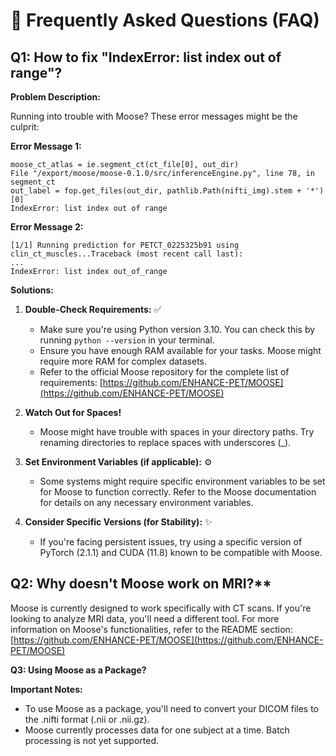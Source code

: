 
# 🧐 Frequently Asked Questions (FAQ)

## Q1: How to fix "IndexError: list index out of range"?

**Problem Description:**

Running into trouble with Moose?  These error messages might be the culprit:

**Error Message 1:**
```
moose_ct_atlas = ie.segment_ct(ct_file[0], out_dir)
File "/export/moose/moose-0.1.0/src/inferenceEngine.py", line 78, in segment_ct
out_label = fop.get_files(out_dir, pathlib.Path(nifti_img).stem + '*')[0]
IndexError: list index out of range
```

**Error Message 2:**
```
[1/1] Running prediction for PETCT_0225325b91 using clin_ct_muscles...Traceback (most recent call last):
...
IndexError: list index out_of_range
```

**Solutions:**

1. **Double-Check Requirements:**  ✅
    - Make sure you're using Python version 3.10. You can check this by running `python --version` in your terminal. 
    - Ensure you have enough RAM available for your tasks. Moose might require more RAM for complex datasets.
    - Refer to the official Moose repository for the complete list of requirements: [https://github.com/ENHANCE-PET/MOOSE](https://github.com/ENHANCE-PET/MOOSE)

2. **Watch Out for Spaces!**  
    - Moose might have trouble with spaces in your directory paths. Try renaming directories to replace spaces with underscores (_). 

3. **Set Environment Variables (if applicable):**  ⚙️
    - Some systems might require specific environment variables to be set for Moose to function correctly. Refer to the Moose documentation for details on any necessary environment variables.

4. **Consider Specific Versions (for Stability):**  ✨
    - If you're facing persistent issues, try using a specific version of PyTorch (2.1.1) and CUDA (11.8) known to be compatible with Moose.

## Q2: Why doesn't Moose work on MRI?**

Moose is currently designed to work specifically with CT scans. If you're looking to analyze MRI data, you'll need a different tool.  For more information on Moose's functionalities, refer to the README section: [https://github.com/ENHANCE-PET/MOOSE](https://github.com/ENHANCE-PET/MOOSE)

**Q3: Using Moose as a Package?**

**Important Notes:**

- To use Moose as a package, you'll need to convert your DICOM files to the .nifti format (.nii or .nii.gz).
- Moose currently processes data for one subject at a time. Batch processing is not yet supported.

